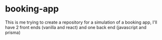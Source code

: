 # booking-app
This is me trying to create a repository for a simulation of a booking app, I'll have 2 front ends (vanilla and react) and one back end (javascript and prisma)
